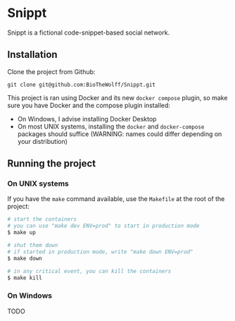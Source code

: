 
# Snippt

Snippt is a fictional code-snippet-based social network.

## Installation

Clone the project from Github:

```
git clone git@github.com:BioTheWolff/Snippt.git
```

This project is ran using Docker and its new `docker compose` plugin, so make sure you have Docker and the compose plugin installed:
- On Windows, I advise installing Docker Desktop
- On most UNIX systems, installing the `docker` and `docker-compose` packages should suffice (WARNING: names could differ depending on your distribution)

## Running the project

### On UNIX systems

If you have the `make` command available, use the `Makefile` at the root of the project:

```bash
# start the containers
# you can use "make dev ENV=prod" to start in production mode
$ make up

# shut them down
# if started in production mode, write "make down ENV=prod"
$ make down

# in any critical event, you can kill the containers
$ make kill
```

### On Windows

TODO